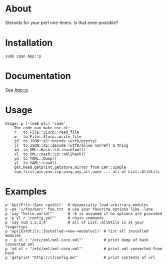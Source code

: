 # About

Steroids for your perl one-liners. Is that even possible?

# Installation

    sudo cpan App::p

# Documentation

See [App::p](https://metacpan.org/module/App::p)

# Usage

    Usage: p [-lneE etc] 'code'
        The code can make use of:
        r   to File::Slurp::read_file
        w   to File::Slurp::write_file
        jd  to JSON::XS::encode (utf8/pretty)
        jl  to JSON::XS::decode (utf8/allow nonref) a thing
        xd  to XML::Hash::LX::hash2xml()
        xl  to XML::Hash::LX::xml2hash()
        yd  to YAML::Dump()
        yl  to YAML::Load()
        get,head,getprint,getstore,mirror from LWP::Simple
        sum,first,min,max,zip,uniq,any,all,none ... all of List::AllUtils

# Examples

    p '&p([File::Spec->path])'  # dynamically load arbitrary modules
    p -pe 's/foo/bar/' foo.txt  # use your favorite options like -lane
    p 'say "hello world!"'      # -E is assumed if no options are provided
    p 'p yl r "config.yml"'     # chain commands
    p 'say sum 1,2,3,4'         # all of List::AllUtils is at your fingertips
    p '&p([ExtUtils::Installed->new->modules])' # list all installed modules
    p ' p xl r "/etc/xml/xml-core.xml"'         # print dump of hash converted xml
    p 'xd xl r "/etc/xml/xml-core.xml"'         # print xml converted from hash
    p 'getprint "http://ifconfig.me"'           # print contents of url
